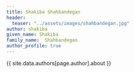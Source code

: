 ```yaml
---
title: Shakiba Shahbandegan
header:
  teaser: "../assets/images/shahbandegan.jpg"
author: shakiba
given_name: Shakiba
family_name:  Shahbandegan
author_profile: true
---
```


{{ site.data.authors[page.author].about }}